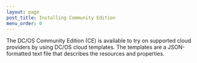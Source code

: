 ```yaml
---
layout: page
post_title: Installing Community Edition
menu_order: 0
---
```


The DC/OS Community Edition (CE) is available to try on supported cloud providers by using DC/OS cloud templates. The templates are a JSON-formatted text file that describes the resources and properties.